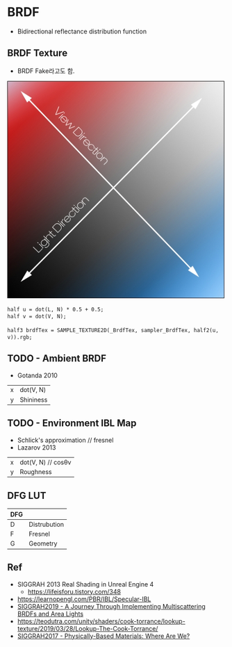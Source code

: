 # BRDF

- Bidirectional reflectance distribution function

## BRDF Texture

- BRDF Fake라고도 함.

![BRDF_dir.jpg](../res/BRDF_dir.jpg)

``` hlsl
half u = dot(L, N) * 0.5 + 0.5;
half v = dot(V, N);

half3 brdfTex = SAMPLE_TEXTURE2D(_BrdfTex, sampler_BrdfTex, half2(u, v)).rgb;
```

## TODO - Ambient BRDF

- Gotanda 2010

|   |           |
|---|-----------|
| x | dot(V, N) |
| y | Shininess |

## TODO - Environment IBL Map

- Schlick's approximation // fresnel
- Lazarov 2013

|   |                    |
|---|--------------------|
| x | dot(V, N) // cosθv |
| y | Roughness          |

## DFG LUT

| DFG |              |
|-----|--------------|
| D   | Distrubution |
| F   | Fresnel      |
| G   | Geometry     |

## Ref

- SIGGRAH 2013 Real Shading in Unreal Engine 4
  - <https://lifeisforu.tistory.com/348>
- <https://learnopengl.com/PBR/IBL/Specular-IBL>
- [SIGGRAH2019 - A Journey Through Implementing Multiscattering BRDFs and Area Lights](https://advances.realtimerendering.com/s2019/A%20Journey%20Through%20Implementing%20Multiscattering%20BRDFs%20and%20Area%20Lights.pptx)
- <https://teodutra.com/unity/shaders/cook-torrance/lookup-texture/2019/03/28/Lookup-The-Cook-Torrance/>
- [SIGGRAH2017 - Physically-Based Materials: Where Are We?](http://openproblems.realtimerendering.com/s2017/index.html)
